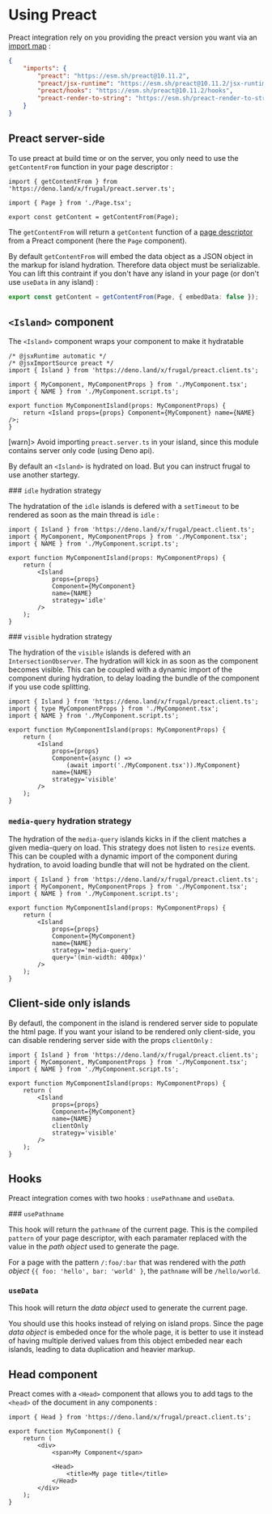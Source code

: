 # Using Preact

Preact integration rely on you providing the preact version you want via an [import map](https://deno.land/manual/linking_to_external_code/import_maps) :

```json
{
    "imports": {
        "preact": "https://esm.sh/preact@10.11.2",
        "preact/jsx-runtime": "https://esm.sh/preact@10.11.2/jsx-runtime",
        "preact/hooks": "https://esm.sh/preact@10.11.2/hooks",
        "preact-render-to-string": "https://esm.sh/preact-render-to-string@5.2.5?deps=preact@10.11.2"
    }
}
```

## Preact server-side

To use preact at build time or on the server, you only need to use the `getContentFrom` function in your page descriptor :

```tsx
import { getContentFrom } from 'https://deno.land/x/frugal/preact.server.ts';

import { Page } from './Page.tsx';

export const getContent = getContentFrom(Page);
```

The `getContentFrom` will return a `getContent` function of a [page descriptor](/docs/concepts/page-descriptor) from a Preact component (here the `Page` component).

By default `getContentFrom` will embed the data object as a JSON object in the markup for island hydration. Therefore data object must be serializable.
You can lift this contraint if you don't have any island in your page (or don't use `useData` in any island) :

```ts
export const getContent = getContentFrom(Page, { embedData: false });
```

## `<Island>` component

The `<Island>` component wraps your component to make it hydratable

```tsx
/* @jsxRuntime automatic */
/* @jsxImportSource preact */
import { Island } from 'https://deno.land/x/frugal/preact.client.ts';

import { MyComponent, MyComponentProps } from './MyComponent.tsx';
import { NAME } from './MyComponent.script.ts';

export function MyComponentIsland(props: MyComponentProps) {
    return <Island props={props} Component={MyComponent} name={NAME} />;
}
```

[warn]> Avoid importing `preact.server.ts` in your island, since this module contains server only code (using Deno api).

By default an `<Island>` is hydrated on load. But you can instruct frugal to use another startegy.

### `idle` hydration strategy

The hydratation of the `idle` islands is defered with a `setTimeout` to be rendered as soon as the main thread is `idle` :

```tsx
import { Island } from 'https://deno.land/x/frugal/peact.client.ts';
import { MyComponent, MyComponentProps } from './MyComponent.tsx';
import { NAME } from './MyComponent.script.ts';

export function MyComponentIsland(props: MyComponentProps) {
    return (
        <Island
            props={props}
            Component={MyComponent}
            name={NAME}
            strategy='idle'
        />
    );
}
```

### `visible` hydration strategy

The hydration of the `visible` islands is defered with an `IntersectionObserver`. The hydration will kick in as soon as the component becomes visible. This can be coupled with a dynamic import of the component during hydration, to delay loading the bundle of the component if you use code splitting.

```tsx
import { Island } from 'https://deno.land/x/frugal/preact.client.ts';
import { type MyComponentProps } from './MyComponent.tsx';
import { NAME } from './MyComponent.script.ts';

export function MyComponentIsland(props: MyComponentProps) {
    return (
        <Island
            props={props}
            Component={async () =>
                (await import('./MyComponent.tsx')).MyComponent}
            name={NAME}
            strategy='visible'
        />
    );
}
```

### `media-query` hydration strategy

The hydration of the `media-query` islands kicks in if the client matches a given media-query on load. This strategy does not listen to `resize` events. This can be coupled with a dynamic import of the component during hydration, to avoid loading bundle that will not be hydrated on the client.

```tsx
import { Island } from 'https://deno.land/x/frugal/preact.client.ts';
import { MyComponent, MyComponentProps } from './MyComponent.tsx';
import { NAME } from './MyComponent.script.ts';

export function MyComponentIsland(props: MyComponentProps) {
    return (
        <Island
            props={props}
            Component={MyComponent}
            name={NAME}
            strategy='media-query'
            query='(min-width: 400px)'
        />
    );
}
```

## Client-side only islands

By defautl, the component in the island is rendered server side to populate the html page. If you want your island to be rendered only client-side, you can disable rendering server side with the props `clientOnly` :

```tsx
import { Island } from 'https://deno.land/x/frugal/preact.client.ts';
import { MyComponent, MyComponentProps } from './MyComponent.tsx';
import { NAME } from './MyComponent.script.ts';

export function MyComponentIsland(props: MyComponentProps) {
    return (
        <Island
            props={props}
            Component={MyComponent}
            name={NAME}
            clientOnly
            strategy='visible'
        />
    );
}
```

## Hooks

Preact integration comes with two hooks : `usePathname` and `useData`.

### `usePathname`

This hook will return the `pathname` of the current page. This is the compiled `pattern` of your page descriptor, with each paramater replaced with the value in the _path object_ used to generate the page.

For a page with the pattern `/:foo/:bar` that was rendered with the _path object_ `{{ foo: 'hello', bar: 'world' }`, the `pathname` will be `/hello/world`.

### `useData`

This hook will return the _data object_ used to generate the current page.

You should use this hooks instead of relying on island props. Since the page _data object_ is embeded once for the whole page, it is better to use it instead of having multiple derived values from this object embeded near each islands, leading to data duplication and heavier markup.

## Head component

Preact comes with a `<Head>` component that allows you to add tags to the `<head>` of the document in any components :

```tsx
import { Head } from 'https://deno.land/x/frugal/preact.client.ts';

export function MyComponent() {
    return (
        <div>
            <span>My Component</span>

            <Head>
                <title>My page title</title>
            </Head>
        </div>
    );
}
```
